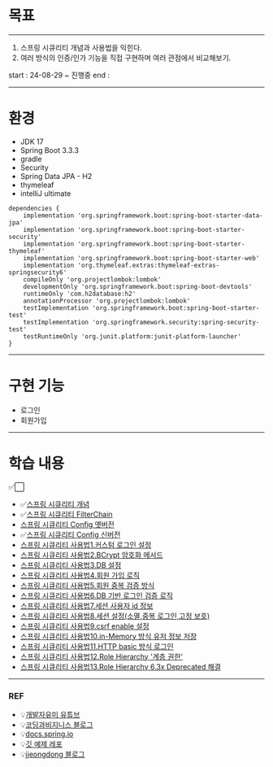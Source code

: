 # 목표
---
1. 스프링 시큐리티 개념과 사용법을 익힌다.
2. 여러 방식의 인증/인가 기능을 직접 구현하며 여러 관점에서 비교해보기.


start : 24-08-29 
~ 진행중
end :

---

# 환경
- JDK 17
- Spring Boot 3.3.3
- gradle
- Security
- Spring Data JPA - H2
- thymeleaf
- intelliJ ultimate
```null
dependencies {
    implementation 'org.springframework.boot:spring-boot-starter-data-jpa'
    implementation 'org.springframework.boot:spring-boot-starter-security'
    implementation 'org.springframework.boot:spring-boot-starter-thymeleaf'
    implementation 'org.springframework.boot:spring-boot-starter-web'
    implementation 'org.thymeleaf.extras:thymeleaf-extras-springsecurity6'
    compileOnly 'org.projectlombok:lombok'
    developmentOnly 'org.springframework.boot:spring-boot-devtools'
    runtimeOnly 'com.h2database:h2'
    annotationProcessor 'org.projectlombok:lombok'
    testImplementation 'org.springframework.boot:spring-boot-starter-test'
    testImplementation 'org.springframework.security:spring-security-test'
    testRuntimeOnly 'org.junit.platform:junit-platform-launcher'
}
```

---
# 구현 기능
- 로그인
- 회원가입 

---
# 학습 내용
✅⬜
- ✅[스프링 시큐리티 개념](info%2Fchp1_concept.md)
- ✅[스프링 시큐리티 FilterChain](info%2Fchp2_SecurityFilterChain.md)
- [스프링 시큐리티 Config 옛버전](info%2Fchp3_manual1.md)
- ✅[스프링 시큐리티 Config 신버전](info%2Fchp4_manual2.md)
- [스프링 시큐리티 사용법1.커스텀 로그인 설정](info%2Fchp4_manual2.md)
- [스프링 시큐리티 사용법2.BCrypt 암호화 메서드](info%2Fchp4_manual2.md)
- [스프링 시큐리티 사용법3.DB 설정](info%2Fchp4_manual2.md)
- [스프링 시큐리티 사용법4.회원 가입 로직](info%2Fchp4_manual2.md)
- [스프링 시큐리티 사용법5.회원 중복 검증 방식](info%2Fchp4_manual2.md)
- [스프링 시큐리티 사용법6.DB 기반 로그인 검증 로직](info%2Fchp4_manual2.md)
- [스프링 시큐리티 사용법7.세션 사용자 id 정보](info%2Fchp4_manual2.md)
- [스프링 시큐리티 사용법8.세션 설정(소멸,중복 로그인,고정 보호)](info%2Fchp4_manual2.md)
- [스프링 시큐리티 사용법9.csrf enable 설정](info%2Fchp4_manual2.md)
- [스프링 시큐리티 사용법10.in-Memory 방식 유저 정보 저장](info%2Fchp4_manual2.md)
- [스프링 시큐리티 사용법11.HTTP basic 방식 로그인](info%2Fchp4_manual2.md)
- [스프링 시큐리티 사용법12.Role Hierarchy '계층 권한'](info%2Fchp4_manual2.md)
- [스프링 시큐리티 사용법13.Role Hierarchy 6.3x Deprecated 해결](info%2Fchp4_manual2.md)

---
### REF
- 💡[개발자유미 유튜브](https://www.youtube.com/watch?v=y0PXQgrkb90&list=PLJkjrxxiBSFCKD9TRKDYn7IE96K2u3C3U&index=1)
- 💡[코딩과비지니스 블로그](https://coding-business.tistory.com/67)
- 💡[docs.spring.io](https://docs.spring.io/spring-security/reference/servlet/architecture.html#servlet-filterchainproxy)
- 💡[깃 예제 레포](https://github.com/jjeongdong/Springboot3_JPA_OAuth2_JWT_AWS)
- 💡[jjeongdong 블로그](https://velog.io/@jjeongdong/Spring-SpringBoot%EC%97%90-Spring-Security-%EC%A0%81%EC%9A%A9)
